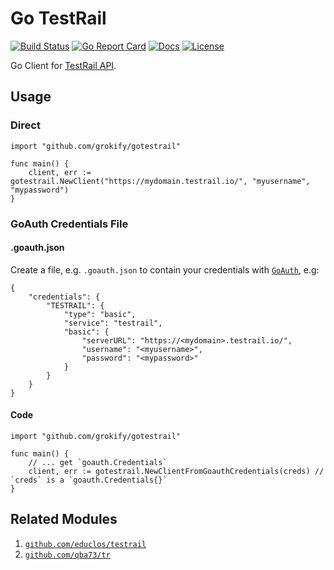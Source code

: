 # Go TestRail

[![Build Status][build-status-svg]][build-status-url]
[![Go Report Card][goreport-svg]][goreport-url]
[![Docs][docs-godoc-svg]][docs-godoc-url]
[![License][license-svg]][license-url]

Go Client for [TestRail API](https://support.testrail.com/hc/en-us/categories/7076541806228-API-Manual).

## Usage

### Direct

```
import "github.com/grokify/gotestrail"

func main() {
    client, err := gotestrail.NewClient("https://mydomain.testrail.io/", "myusername", "mypassword")
}
```

### GoAuth Credentials File

#### .goauth.json

Create a file, e.g. `.goauth.json` to contain your credentials with [`GoAuth`](https://github.com/grokify/goauth), e.g:

```
{
    "credentials": {
        "TESTRAIL": {
            "type": "basic",
            "service": "testrail",
            "basic": {
                "serverURL": "https://<mydomain>.testrail.io/",
                "username": "<myusername>",
                "password": "<mypassword>"
            }
        }
    }
}
```

#### Code

```
import "github.com/grokify/gotestrail"

func main() {
	// ... get `goauth.Credentials`
    client, err := gotestrail.NewClientFromGoauthCredentials(creds) // `creds` is a `goauth.Credentials{}`
}
```

## Related Modules

1. [`github.com/educlos/testrail`](https://github.com/educlos/testrail)
1. [`github.com/qba73/tr`](https://github.com/qba73/tr)

 [used-by-svg]: https://sourcegraph.com/github.com/grokify/gotestrail/-/badge.svg
 [used-by-url]: https://sourcegraph.com/github.com/grokify/gotestrail?badge
 [build-status-svg]: https://github.com/grokify/gotestrail/workflows/test/badge.svg
 [build-status-url]: https://github.com/grokify/gotestrail/actions/workflows/test.yaml
 [goreport-svg]: https://goreportcard.com/badge/github.com/grokify/gotestrail
 [goreport-url]: https://goreportcard.com/report/github.com/grokify/gotestrail
 [docs-godoc-svg]: https://pkg.go.dev/badge/github.com/grokify/gotestrail
 [docs-godoc-url]: https://pkg.go.dev/github.com/grokify/gotestrail
 [loc-svg]: https://tokei.rs/b1/github/grokify/gotestrail
 [repo-url]: https://github.com/grokify/gotestrail
 [license-svg]: https://img.shields.io/badge/license-MIT-blue.svg
 [license-url]: https://github.com/grokify/gotestrail/blob/master/LICENSE
